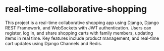 # real-time-collaborative-shopping
This project is a real-time collaborative shopping app using Django, Django REST Framework, and WebSockets with JWT authentication. Users can register, log in, and share shopping carts with family members, updating items in real time. Key features include product management, and real-time cart updates using Django Channels and Redis.
